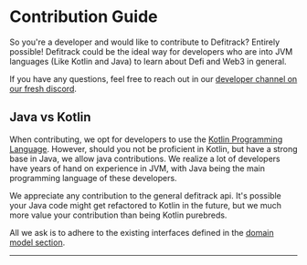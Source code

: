 # Contribution Guide

So you're a developer and would like to contribute to Defitrack? Entirely possible! Defitrack could be the ideal way for developers who are into JVM languages (Like Kotlin and Java) to learn about Defi and Web3 in general.

If you have any questions, feel free to reach out in our [developer channel on our fresh discord](https://discord.gg/stA5cN69sZ).&#x20;

## Java vs Kotlin

When contributing, we opt for developers to use the [Kotlin Programming Language](https://kotlinlang.org/). However, should you not be proficient in Kotlin, but have a strong base in Java, we allow java contributions. We realize a lot of developers have years of hand on experience in JVM, with Java being the main programming language of these developers.&#x20;

We appreciate any contribution to the general defitrack api. It's possible your Java code might get refactored to Kotlin in the future, but we much more value your contribution than being Kotlin purebreds.&#x20;

All we ask is to adhere to the existing interfaces defined in the [domain model section](../domain-model/).

****
